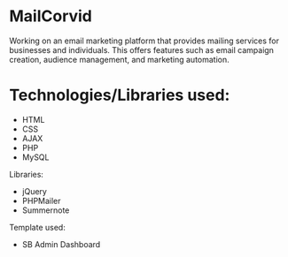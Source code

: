 # MailCorvid
Working on an email marketing platform that provides mailing services for businesses and individuals. This offers features such as email campaign creation, audience management, and marketing automation.

# Technologies/Libraries used:
- HTML
- CSS
- AJAX
- PHP
- MySQL

Libraries:
- jQuery
- PHPMailer
- Summernote

Template used:
- SB Admin Dashboard
